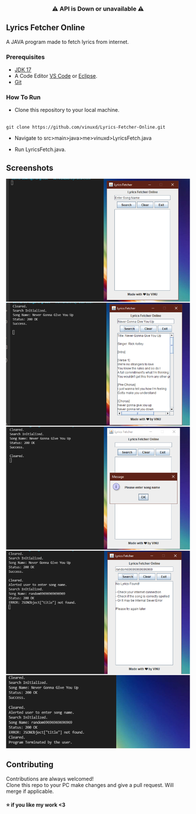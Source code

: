 <h3 align="center">⚠ API is Down or unavailable ⚠</h3>

## Lyrics Fetcher Online

A JAVA program made to fetch lyrics from internet.


### Prerequisites

* [JDK 17](https://www.oracle.com/java/technologies/javase/jdk17-archive-downloads.html)
* A Code Editor [VS Code](https://code.visualstudio.com/) or [Eclipse](https://www.eclipse.org/ide/).
* [Git](https://git-scm.com/downloads)

### How To Run

* Clone this repository to your local machine.

``` text

git clone https://github.com/vinuxd/Lyrics-Fetcher-Online.git

```

* Navigate to src>main>java>me>vinuxd>LyricsFetch.java

* Run LyricsFetch.java.


## Screenshots

![Screenshot](https://github.com/VinuXD/Lyrics-Fetcher-Online/blob/master/images/1.png)
![Screenshot](https://github.com/VinuXD/Lyrics-Fetcher-Online/blob/master/images/2.png)
![Screenshot](https://github.com/VinuXD/Lyrics-Fetcher-Online/blob/master/images/3.png)
![Screenshot](https://github.com/VinuXD/Lyrics-Fetcher-Online/blob/master/images/4.png)
![Screenshot](https://github.com/VinuXD/Lyrics-Fetcher-Online/blob/master/images/5.png)


## Contributing

Contributions are always welcomed! </br>
Clone this repo to your PC make changes and give a pull request. Will merge if applicable.

#### ⭐ if you like my work <3
